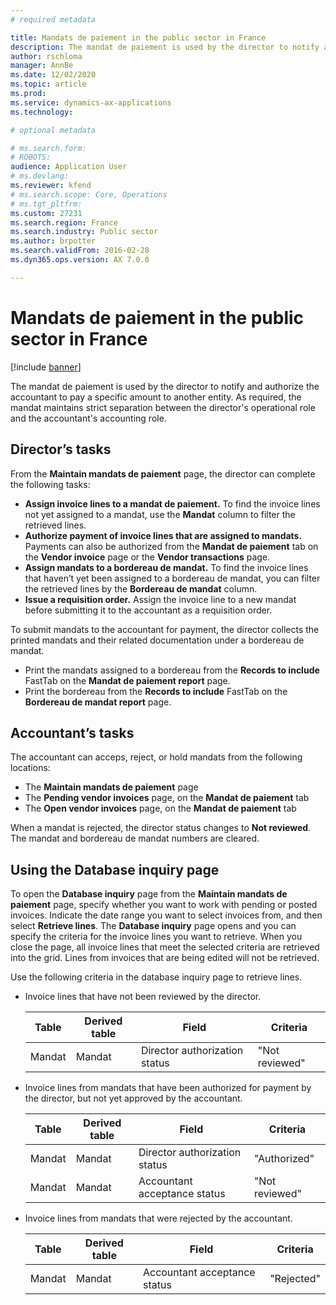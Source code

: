 ```yaml
---
# required metadata

title: Mandats de paiement in the public sector in France
description: The mandat de paiement is used by the director to notify and authorize the accountant to pay a specific amount to another entity.
author: rschloma
manager: AnnBe
ms.date: 12/02/2020
ms.topic: article
ms.prod: 
ms.service: dynamics-ax-applications
ms.technology: 

# optional metadata

# ms.search.form: 
# ROBOTS: 
audience: Application User
# ms.devlang: 
ms.reviewer: kfend
# ms.search.scope: Core, Operations
# ms.tgt_pltfrm: 
ms.custom: 27231
ms.search.region: France
ms.search.industry: Public sector
ms.author: brpotter
ms.search.validFrom: 2016-02-28
ms.dyn365.ops.version: AX 7.0.0

---
```


# Mandats de paiement in the public sector in France

[!include [banner](../includes/banner.md)]

The mandat de paiement is used by the director to notify and authorize the accountant to pay a specific amount to another entity. As required, the mandat maintains strict separation between the director's operational role and the accountant's accounting role.

## Director’s tasks

From the **Maintain mandats de paiement** page, the director can complete the following tasks:

-   **Assign invoice lines to a mandat de paiement.** To find the invoice lines not yet assigned to a mandat, use the **Mandat** column to filter the retrieved lines.
-   **Authorize payment of invoice lines that are assigned to mandats.** Payments can also be authorized from the **Mandat de paiement** tab on the **Vendor invoice** page or the **Vendor transactions** page.
-   **Assign mandats to a bordereau de mandat.** To find the invoice lines that haven’t yet been assigned to a bordereau de mandat, you can filter the retrieved lines by the **Bordereau de mandat** column.
-   **Issue a requisition order.** Assign the invoice line to a new mandat before submitting it to the accountant as a requisition order.

To submit mandats to the accountant for payment, the director collects the printed mandats and their related documentation under a bordereau de mandat.

-   Print the mandats assigned to a bordereau from the **Records to include** FastTab on the **Mandat de paiement report** page.
-   Print the bordereau from the **Records to include** FastTab on the **Bordereau de mandat report** page.

## Accountant’s tasks
The accountant can acceps, reject, or hold mandats from the following locations:

  - The **Maintain mandats de paiement** page
  - The **Pending vendor invoices** page, on the **Mandat de paiement** tab  
  - The **Open vendor invoices** page, on the **Mandat de paiement** tab
  
When a mandat is rejected, the director status changes to **Not reviewed**. The mandat and bordereau de mandat numbers are cleared.

## Using the Database inquiry page
To open the **Database inquiry** page from the **Maintain mandats de paiement** page, specify whether you want to work with pending or posted invoices. Indicate the date range you want to select invoices from, and then select **Retrieve lines**. The **Database inquiry** page opens and you can specify the criteria for the invoice lines you want to retrieve. When you close the page, all invoice lines that meet the selected criteria are retrieved into the grid. Lines from invoices that are being edited will not be retrieved. 

Use the following criteria in the database inquiry page to retrieve lines.

- Invoice lines that have not been reviewed by the director.

  | Table  | Derived table |             Field             |    Criteria    |
  |--------|---------------|-------------------------------|----------------|
  | Mandat |    Mandat     | Director authorization status | "Not reviewed" |


- Invoice lines from mandats that have been authorized for payment by the director, but not yet approved by the accountant.

  | Table  | Derived table |             Field             |    Criteria    |
  |--------|---------------|-------------------------------|----------------|
  | Mandat |    Mandat     | Director authorization status |  "Authorized"  |
  | Mandat |    Mandat     | Accountant acceptance status  | "Not reviewed" |


- Invoice lines from mandats that were rejected by the accountant.

  | Table  | Derived table | Field                        | Criteria   |
  |--------|---------------|------------------------------|------------|
  | Mandat | Mandat        | Accountant acceptance status | "Rejected" |





